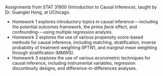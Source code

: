Assignments from STAT 31900 (Introduction to Causal Inference), taught by Dr. Guanglei Hong, at UChicago.

* Homework 1 explores introductory topics in causal inference---including the potential outcomes framework, the _prima facie_ effect, and confounding---using multiple regression analysis.
* Homework 2 explores the use of various propensity score-based methods for causal inference, including matching, stratification, inverse probability of treatment weighting (IPTW), and marginal mean weighting through stratification (MMWS).
* Homework 3 explores the use of various econometric techniques for causal inference, including instrumental variables, regression discontinuity designs, and difference-in-differences analyses.

